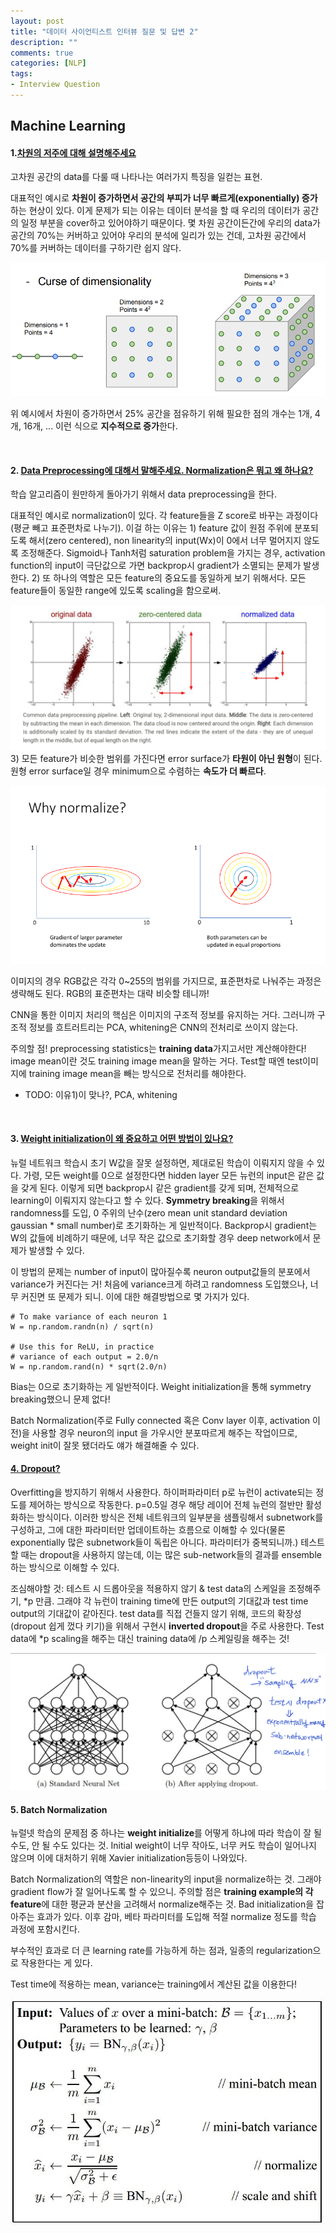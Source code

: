 ```yaml
---
layout: post
title: "데이터 사이언티스트 인터뷰 질문 및 답변 2"
description: ""
comments: true
categories: [NLP]
tags:
- Interview Question
---
```




## Machine Learning

#### 1.**<U>차원의 저주에 대해 설명해주세요</U>**

고차원 공간의 data를 다룰 때 나타나는 여러가지 특징을 일컫는 표현.

대표적인 예시로 **차원이 증가하면서 공간의 부피가 너무 빠르게(exponentially) 증가**하는 현상이 있다. 이게 문제가 되는 이유는 데이터 분석을 할 때 우리의 데이터가 공간의 일정 부분을 cover하고 있어야하기 때문이다. 몇 차원 공간이든간에 우리의 data가 공간의 70%는 커버하고 있어야 우리의 분석에 일리가 있는 건데, 고차원 공간에서 70%를 커버하는 데이터를 구하기란 쉽지 않다.

![curse](..\assets\img\curse.PNG)

위 예시에서 차원이 증가하면서 25% 공간을 점유하기 위해 필요한 점의 개수는 1개, 4개, 16개, ... 이런 식으로 **지수적으로 증가**한다.  

<br>

#### 2. <U>Data Preprocessing에 대해서 말해주세요. Normalization은 뭐고 왜 하나요?</U>

학습 알고리즘이 원만하게 돌아가기 위해서 data preprocessing을 한다.

대표적인 예시로 normalization이 있다. 각 feature들을 Z score로 바꾸는 과정이다(평균 빼고 표준편차로 나누기). 이걸 하는 이유는 1) feature 값이 원점 주위에 분포되도록 해서(zero centered), non linearity의 input(Wx)이 0에서 너무 멀어지지 않도록 조정해준다. Sigmoid나 Tanh처럼 saturation problem을 가지는 경우, activation function의 input이 극단값으로 가면 backprop시 gradient가 소멸되는 문제가 발생한다. 2) 또 하나의 역할은 모든 feature의 중요도를 동일하게 보기 위해서다. 모든 feature들이 동일한 range에 있도록 scaling을 함으로써. 

![img](../assets/img/preprocessing.jpeg)3) 모든 feature가 비슷한 범위를 가진다면 error surface가 **타원이 아닌 원형**이 된다. 원형 error surface일 경우 minimum으로 수렴하는 **속도가 더 빠르다**. 

![img](../assets/img/normalize.png)

이미지의 경우 RGB값은 각각 0~255의 범위를 가지므로, 표준편차로 나눠주는 과정은 생략해도 된다. RGB의 표준편차는 대략 비슷할 테니까!

CNN을 통한 이미지 처리의 핵심은 이미지의 구조적 정보를 유지하는 거다. 그러니까 구조적 정보를 흐트러트리는 PCA, whitening은 CNN의 전처리로 쓰이지 않는다.

주의할 점! preprocessing statistics는 **training data**가지고서만 계산해야한다! image mean이란 것도 training image mean을 말하는 거다. Test할 때엔 test이미지에 training image mean을 빼는 방식으로 전처리를 해야한다.

- TODO: 이유1)이 맞나?, PCA, whitening

<br>

#### 3. <U>Weight initialization이 왜 중요하고 어떤 방법이 있나요?</U> 

뉴럴 네트워크 학습시 초기 W값을 잘못 설정하면, 제대로된 학습이 이뤄지지 않을 수 있다. 가령, 모든 weight를 0으로 설정한다면 hidden layer 모든 뉴런의 input은 같은 값을 갖게 된다. 이렇게 되면 backprop시 같은 gradient를 갖게 되며, 전체적으로 learning이 이뤄지지 않는다고 할 수 있다. **Symmetry breaking**을 위해서 randomness를 도입, 0 주위의 난수(zero mean unit standard deviation gaussian * small number)로 초기화하는 게 일반적이다. Backprop시 gradient는 W의  값들에 비례하기 때문에, 너무 작은 값으로 초기화할 경우 deep network에서 문제가 발생할 수 있다.

이 방법의 문제는 number of input이 많아질수록 neuron output값들의 분포에서 variance가 커진다는 거! 처음에 variance크게 하려고 randomness 도입했으나, 너무 커진면 또 문제가 되니. 이에 대한 해결방법으로 몇 가지가 있다.

```
# To make variance of each neuron 1
W = np.random.randn(n) / sqrt(n)

# Use this for ReLU, in practice
# variance of each output = 2.0/n
W = np.random.rand(n) * sqrt(2.0/n)

```

Bias는 0으로 초기화하는 게 일반적이다. Weight initialization을 통해 symmetry breaking했으니 문제 없다!

Batch Normalization(주로 Fully connected 혹은 Conv layer 이후, activation 이전)을 사용할 경우 neuron의 input 을 가우시안 분포따르게 해주는 작업이므로, weight init이 잘못 됐더라도 얘가 해결해줄 수 있다.



#### <U>4. Dropout?</U>

Overfitting을 방지하기 위해서 사용한다. 하이퍼파라미터 p로 뉴런이 activate되는 정도를 제어하는 방식으로 작동한다. p=0.5일 경우 해당 레이어 전체 뉴런의 절반만 활성화하는 방식이다. 이러한 방식은 전체 네트워크의 일부분을 샘플링해서 subnetwork를 구성하고, 그에 대한 파라미터만 업데이트하는 흐름으로 이해할 수 있다(물론 exponentially 많은 subnetwork들이 독립은 아니다. 파라미터가 중복되니까.) 테스트 할 때는 dropout을 사용하지 않는데, 이는 많은 sub-network들의 결과를 ensemble하는 방식으로 이해할 수 있다. 

조심해야할 것: 테스트 시 드롭아웃을 적용하지 않기 & test data의 스케일을 조정해주기, *p 만큼. 그래야 각 뉴런이 training time에 만든 output의 기대값과 test time output의 기대값이 같아진다. test data를 직접 건들지 않기 위해, 코드의 확장성(dropout 쉽게 껐다 키기)을 위해서 구현시 **inverted dropout**을 주로 사용한다. Test data에 *p scaling을 해주는 대신 training data에 /p 스케일링을 해주는 것!

![dropout](../assets/img/dropout.jpeg)



#### 5. Batch Normalization

뉴럴넷 학습의 문제점 중 하나는 **weight initialize**를 어떻게 하냐에 따라 학습이 잘 될 수도, 안 될 수도 있다는 것. Initial weight이 너무 작아도, 너무 커도 학습이 일어나지 않으며 이에 대처하기 위해 Xavier initialization등등이 나와있다.

Batch Normalization의 역할은 non-linearity의 input을 normalize하는 것. 그래야 gradient flow가 잘 일어나도록 할 수 있으니. 주의할 점은 **training example의 각 feature**에 대한 평균과 분산을 고려해서 normalize해주는 것. Bad initialization을 잡아주는 효과가 있다. 이후 감마, 베타 파라미터를 도입해 적절 normalize 정도를 학습 과정에 포함시킨다. 

부수적인 효과로 더 큰 learning rate를 가능하게 하는 점과, 일종의 regularization으로 작용한다는 게 있다. 

Test time에 적용하는 mean, variance는 training에서 계산된 값을 이용한다!

![batchNormalization](../assets/img/batchNormalization.JPG)

